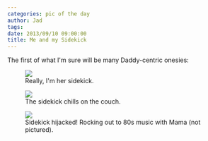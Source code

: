 ```yaml
---
categories: pic of the day 
author: Jad
tags: 
date: 2013/09/10 09:00:00
title: Me and my Sidekick
---
```


The first of what I'm sure will be many Daddy-centric onesies:

<figure>
<img src="/img/2013/09/10/img_2905_medium.jpg" />
<figcaption>Really, I'm her sidekick.</figcaption>
</figure>

<figure>
<img src="/img/2013/09/10/img_2927_medium.jpg" />
<figcaption>The sidekick chills on the couch.</figcaption>
</figure>

<figure>
<img src="/img/2013/09/10/img_2407_medium.jpg" />
<figcaption>Sidekick hijacked!  Rocking out to 80s music with Mama (not pictured).</figcaption>
</figure>


